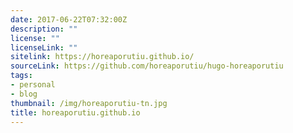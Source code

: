 ```yaml
---
date: 2017-06-22T07:32:00Z
description: ""
license: ""
licenseLink: ""
sitelink: https://horeaporutiu.github.io/
sourceLink: https://github.com/horeaporutiu/hugo-horeaporutiu
tags:
- personal
- blog
thumbnail: /img/horeaporutiu-tn.jpg
title: horeaporutiu.github.io
---
```

